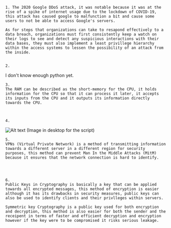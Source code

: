     1. The 2020 Google DDoS attack, it was notable because it was at the rise of a spike of internet usage due to the lockdown of COVID-19, this attack has caused google to malfunction a bit and cause some users to not be able to access Google's servers.

    As for steps that organizations can take to resapond effectively to a data breach, organizations must first consistently keep a watch on their logs to see and detect any suspicious interactions with their data bases, they must also implement a least privillege hierarchy within the access systems to lessen the possibility of an attack from the inside.


    2.
   I don't know enough python yet.




    3.
    The RAM can be described as the short-memory for the CPU, it holds information for the CPU so that it can process it later, it accepts its inputs from the CPU and it outputs its information directly towards the CPU.



    4.
![Alt text](../../../Capture.JPG)
    (Image in desktop for the script)



    5.
    VPNs (Virtual Private Network) is a method of transmitting information towards a different server in a different region for security purposes, this method can prevent Man In the Middle Attacks (MitM) because it ensures that the network connection is hard to identify.




    6.
    Public Keys in Cryptography is basically a key that can be applied towards all encrypted messages, this method of encryption is easier although it has its drawbacks in security measures, public keys can also be used to identify clients and their privlleges within servers.

    Symmetric key Cryptography is a public key used for both encryption and decryption, this method is also easier for both the sender and the receipent in terms of faster and efficient decryption and encryption however if the key were to be compromised it risks serious leakage.





